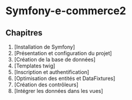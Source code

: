 # Symfony-e-commerce2
## Chapitres

1. [Installation de Symfony]
2. [Présentation et configuration du projet]
3. [Création de la base de données]
4. [Templates twig]
5. [Inscription et authentification]
6. [Optimisation des entités et DataFixtures]
7. [Création des contrôleurs]
8. [Intégrer les données dans les vues]
